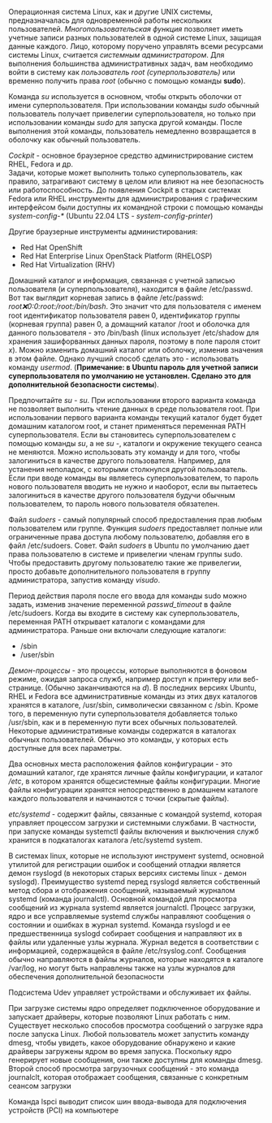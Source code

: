 Операционная система Linux, как и другие UNIX системы, предназначалась для одновременной работы нескольких пользователей. _Многопользовательская функция_ позволяет иметь учетные записи разных пользователей в одной системе Linux, защищая данные каждого. Лицо, которому поручено управлять всеми ресурсами системы Linux, считается _системным администратором_. Для выполнения большинства административных задач, вам необходимо войти в систему как _пользователь root (суперпользователь)_ или временно получить права _root_ (обычно с помощью команды **sudo**).  
  
Команда _su_ используется в основном, чтобы открыть оболочки от имени суперпользователя. При использовании команды _sudo_ обычный пользователь получает привелегии суперпользователя, но только при использовании команды _sudo_ для запуска другой команды. После выполнения этой команды, пользователь немедленно возвращается в оболочку как обычный пользователь.  
  
_Cockpit_ - основное браузерное средство администрирование систем RHEL, Fedora и др.  
Задачи, которые может выполнить только суперпользователь, как правило, затрагивают систему в целом или влияют на нее безопасность или работоспособность. До появления Cockpit в старых системах Fedora или RHEL инструменты для администрирования с графическим интерфейсом были доступны их командной строки с помощью команды _system-config-*_ (Ubuntu 22.04 LTS - _system-config-printer_)  
  
Другие браузерные инструменты администирования:
* Red Hat OpenShift  
* Red Hat Enterprise Linux OpenStack Platform (RHELOSP)  
* Red Hat Virtualization (RHV)  
  
Домашний каталог и информация, связанная с учетной записью пользователя (и суперпользователя), находится в файле /etc/passwd. Вот так выглядит корневая запись в файле /etc/passwd: _root:x:0:0:root:/root:/bin/bash_. Это значит что для пользователя с именем root идентификатор пользователя равен 0, идентификатор группы (корневая группа) равен 0, а домащний каталог /root и оболочка для данного пользователя - это /bin/bash (linux использует /etc/shadow для хранения зашифорванных данных пароля, поэтому в поле пароля стоит _x_). Можно изменить домашний каталог или оболочку, изменив значения в этом файле. Однако лучший способ сделать это - использовать команду _usermod_. (**Примечание: в Ubuntu пароль для учетной записи суперпользователя по умолчанию не установлен. Сделано это для дополнительной безопасности системы**).  
  
Предпочитайте _su -_ _su_. При использовании второго варианта команда не позволяет выполнить чтение данных в среде пользователя root. При использовании первого варианта команды текущий каталог будет будет домашним каталогом root, и станет применяться переменная PATH суперпользователя. Если вы становитесь суперпользователем с помощью команды _su_, а не _su -_, каталоги и окружение текущего сеанса не меняются. Можно использовать эту команду и для того, чтобы залогиниться в качестве другого пользователя. Например, для устанения неполадок, с которыми столкнулся другой пользователь. Если при вводе команды вы являетесь суперпользователем, то пароль нового пользователя вводить не нужно и наоборот, если вы пытаетесь залогиниться в качестве другого пользователя будучи обычным пользователем, то пароль нового пользователя обязателен.  
  
Файл _sudoers_ - самый популярный способ предоставления прав любым пользователем или группе. Функция _sudoers_ предоставляет полные или ограниченные права доступа любому пользователю, добавляя его в файл /etc/sudoers. Совет. Файл _sudoers_ в Ubuntu по умолчанию дает права пользователю в системе и привелегии членам группы sudo. Чтобы предоставить другому пользователю такие же привелегии, просто добавьте дополнительного пользователя в группу администратора, запустив команду _visudo_.  
  
Период действия пароля после его ввода для команды sudo можно задать, изменив значение переменной _passwd_timeout_ в файле /etc/sudoers. Когда вы входите в систему как суперпользователь, переменная PATH открывает каталоги с командами для администратора. Раньше они включали следующие каталоги:  
* /sbin  
* /user/sbin  
  
_Демон-процессы_ - это процессы, которые выполняются в фоновом режиме, ожидая запроса служб, например доступ к принтеру или веб-странице. (Обычно заканчиваются на _d_). В последних версиях Ubuntu, RHEL и Fedora все административные команды из этих двух каталогов хранятся в каталоге, /usr/sbin, символически связанном с /sbin. Кроме того, в переменную пути суперпользователя добавляется только /usr/sbin, как и в переменную пути всех обычных пользователей. Некоторые административные команды содержатся в каталогах обычных пользователей. Обычно это команды, у которых есть доступные для всех параметры.  
  
Два основных места расположения файлов конфигурации - это домашний каталог, где хранятся личные файлы конфигурации, и каталог _/etc_, в котором хранятся общесистемные файлы конфигурации. Многие файлы конфигурации хранятся непосредственно в домашнем каталоге каждого пользователя и начинаются с точки (скрытые файлы).  
  
_etc/systemd_ - содержит файлы, связанные с командой systemd, которая управляет процессом загрузки и системными службами. В частности, при запуске команды systemctl файлы включения и выключения служб хранится в подкаталогах каталога /etc/systemd system.  
  
В системах linux, которые не используют инструмент systemd, основной утилитой для регистрации ошибок и сообщений отладки является демон rsyslogd (в некоторых старых версиях системы linux - демон syslogd). Преимущество systemd перед rsyslogd является собственный метод сбора и отображения сообщений, называемый журналом systemd (команда journalctl). Основной командой для просмотра сообщений из журнала systemd является journalctl. Процесс загрузки, ядро и все усправляемые systemd службы направляют сообщения о состоянии и ошибках в журнал systemd. Команда rsyslogd и ее предшественница syslogd собирает сообщения и направляют их в файлы или удаленные узлы журнала. Журнал ведется в соответствии с информацией, содержащейся в файле /etc/rsyslog.conf. Cообщения обычно направляются в файлы журналов, которые находятся в каталоге /var/log, но могут быть направлены также на узлы журналов для обеспечения дополнительной безопасности  
  
Подсистема Udev управляет устройствами и обслуживает их файлы.  
  
При загрузке системы ядро определяет подключенное оборудование и запускает драйверы, которые позволяют Linux работать с ним. Существует несколько способов просмотра сообщений о загрузке ядра после запуска Linux. Любой пользователь может запустить команду dmesg, чтобы увидеть, какое оборудование обнаружено и какие драйверы загружены ядром во время запуска. Поскольку ядро генерирует новые сообщения, они также доступны для команды dmesg. Второй способ просмотра загрузочных сообщений - это команда journalclt, которая отображает сообщения, связанные с конкретным сеансом загрузки  
  
Команда lspci выводит список шин ввода-вывода для подключения устройств (PCI) на компьютере